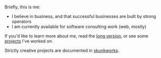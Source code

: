 Briefly, this is me:

- I believe in business, and that successful businesses are built
by strong operators
- I am currently available for software consulting work (web, mostly)

If you'd like to learn more about me, read the [long version](/about-me),
or see some [projects](/technical-projects) I've worked on.

Strictly creative projects are documented in [skunkworks](/skunkworks).
